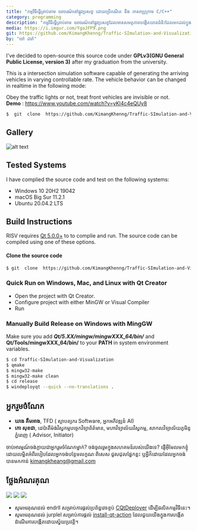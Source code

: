 ```yaml
---
title: "កម្មវិធីធ្វើត្រាប់តាម ចរាចរណ៍នៅផ្លូវប្រសព្វ ដោយប្រើគណិត នឹង ភាសាប្រូក្រាម C/C++"
category: programming
description: "កម្មវិធីធ្វើត្រាប់តាម ចរាចរណ៍នៅផ្លូវប្រសព្វ​ដែល​មាន​សមត្ថភាព​បង្កើត​យានជំនិះ​ដែល​មក​ដល់​ក្នុង​អត្រា​ដែល​អាច​គ្រប់​គ្រង​ខុសៗ​គ្នា។"
media: https://i.imgur.com/YgaJFP9.png
git: https://github.com/KimangKhenng/Traffic-SImulation-and-Visualization
by: "ចៅ ដារ៉ា"
---
```


I've  decided  to  open-source  this  source  code  under  **GPLv3(GNU  General  Public  License,  version  3)** after  my  graduation  from  the  university.


This  is  a  intersection  simulation  software  capable  of  generating  the  arriving  vehicles  in  varying  controllable  rate.  The  vehicle  behavior  can  be  changed  in  realtime  in  the  following  mode:

Obey  the  traffic  lights  or  not,  treat  front  vehicles  are  invisible  or  not.  
**Demo** : https://www.youtube.com/watch?v=yKl4c4eQUy8

```bash   
$  git  clone  https://github.com/KimangKhenng/Traffic-SImulation-and-Visualization.git   
```  
##  Gallery
![alt text](https://i.imgur.com/gXGH3w4l.png)

##  Tested  Systems
I have complied the source code and test on the following systems:

* Windows  10 20H2 19042
* macOS  Big Sur 11.2.1
* Ubuntu 20.04.2 LTS

##  Build  Instructions
RISV  requires  [Qt  5.0.0+](https://download.qt.io/archive/qt/)  to  to  complie  and  run.  The  source  code  can  be  compiled  using  one  of  these  options.
#### Clone the source code
```bash   
$ git  clone  https://github.com/KimangKhenng/Traffic-SImulation-and-Visualization.git  
```  
###  Quick Run on Windows, Mac, and Linux  with  Qt  Creator
- Open the project with Qt Creator.
- Configure project with either MinGW or Visual Compiler
- Run
###  Manually Build Release on Windows with MingGW
Make sure you add ***Qt/5.XX/mingw/mingwXXX_64/bin/*** and **Qt/Tools/mingwXXX_64/bin/** to your **PATH** in system environment variables.

```bash  
$ cd Traffic-SImulation-and-Visualization  
$ qmake  
$ mingw32-make  
$ mingw32-make clean  
$ cd release  
$ windeployqt --quick --no-translations .  
```  
##  អ្នករួមចំណែក
- **ឃាង គឹមអាង**, TFD ( ស្ថាបត្យករ Software, អ្នកអភិវឌ្ឍន៍ AI)
- **កោ សុខជា**, ដេប៉ាតឺម៉ង់វិស្វកម្មបច្ចេកវិទ្យាព័ត៌មាន, មហាវិទ្យាល័យ​វិស្វកម្ម, សាកលវិទ្យាល័យភូមិន្ទភ្នំពេញ ( Advisor, Initiator)

ចាប់អារម្មណ៍ចង់ក្លាយជាអ្នករួមចំណែកម្នាក់? ចង់ចូលរួមក្នុងសហគមន៍របស់យើងទេ? ផ្ញើអ៊ីមែលមកខ្ញុំដោយលម្អិតអំពីរបៀបដែលអ្នកចង់បន្ថែមលក្ខណៈពិសេស ជួសជុលផ្នែកខ្លះ ឬអ្វីក៏ដោយដែលអ្នកចង់បានមកកាន់ kimangkheang@gmail.com
## ថ្លែងអំណរគុណ
<div class="flex flex-row space-x-2">
  <a href="https://www.rupp.edu.kh/fe/" target="_blank"><img src="https://i.imgur.com/VRomAuU.jpg" ></a>
  <a href="https://www.rupp.edu.kh/" target="_blank"><img src="https://i.imgur.com/UyGOhnf.png" ></a>
  <a href="https://www.youtube.com/c/TeachingForDevelopment" target="_blank"><img src="https://i.imgur.com/LW2lDla.png" ></a>
</div>

- សូមអរគុណដល់ endrll សម្រាប់ការផ្តល់ប្រព័ន្ធវេចខ្ចប់ [CQtDeployer](https://github.com/QuasarApp/CQtDeployer) ដើម្បីផលិតកម្មវិធីនេះ។
- សូមអរគុណដល់ jurplel សម្រាប់ការផ្តល់ [install-qt-action](https://github.com/jurplel/install-qt-action) ដែលជួយយើងក្នុងការបង្កើតដំណើរការបង្កើតដោយស្វ័យប្រវត្តិ។
